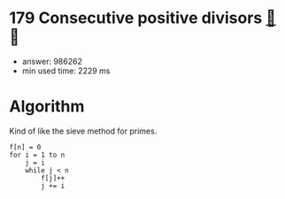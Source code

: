 179 Consecutive positive divisors [:link:](http://projecteuler.net/problem=179)  :thought_balloon:
========================

- answer: 986262 
- min used time: 2229 ms

Algorithm
=========

Kind of like the sieve method for primes.

~~~
f[n] = 0
for i = 1 to n
    j = i
	while j < n
	    f[j]++
		j += i
~~~
